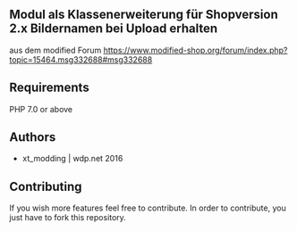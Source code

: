 ## Modul als Klassenerweiterung für Shopversion 2.x Bildernamen bei Upload erhalten

aus dem modified Forum https://www.modified-shop.org/forum/index.php?topic=15464.msg332688#msg332688

## Requirements
PHP 7.0 or above

## Authors
- xt_modding | wdp.net 2016

## Contributing
If you wish more features feel free to contribute. In order to contribute, you just have to fork this repository.
